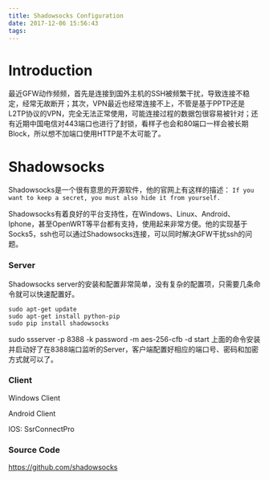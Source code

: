 ```yaml
---
title: Shadowsocks Configuration
date: 2017-12-06 15:56:43
tags:
---
```


# Introduction

最近GFW动作频频，首先是连接到国外主机的SSH被频繁干扰，导致连接不稳定，经常无故断开；其次，VPN最近也经常连接不上，不管是基于PPTP还是L2TP协议的VPN，完全无法正常使用，可能连接过程的数据包很容易被针对；还有近期中国电信对443端口也进行了封锁，看样子也会和80端口一样会被长期Block，所以想不加端口使用HTTP是不太可能了。

# Shadowsocks

Shadowsocks是一个很有意思的开源软件，他的官网上有这样的描述：
`If you want to keep a secret, you must also hide it from yourself.`

Shadowsocks有着良好的平台支持性，在Windows、Linux、Android、Iphone，甚至OpenWRT等平台都有支持，使用起来非常方便。他的实现基于Socks5，ssh也可以通过Shadowsocks连接，可以同时解决GFW干扰ssh的问题。

### Server
Shadowsocks server的安装和配置非常简单，没有复杂的配置项，只需要几条命令就可以快速配置好。

```
sudo apt-get update
sudo apt-get install python-pip
sudo pip install shadowsocks
```

sudo ssserver -p 8388 -k password -m aes-256-cfb -d start
上面的命令安装并启动好了在8388端口监听的Server，客户端配置好相应的端口号、密码和加密方式就可以了。

### Client

Windows Client

Android Client

IOS: SsrConnectPro

### Source Code

https://github.com/shadowsocks

